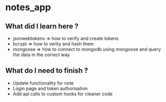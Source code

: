 # notes_app

## What did I learn here ?

- jsonwebtokens => how to verify and create tokens
- bcrypt => how to verity and hash them
- mongoose => how to connect to mongodb using mongoose and query the data in the correct way


## What do I need to finish ?

- Update functionality for note
- Login page and token authorisation
- Add api calls to custom hooks for cleaner code